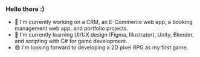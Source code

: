 ### Hello there :)
- 🔭 I'm currently working on a CRM, an E-Commerce web app, a booking management web app, and portfolio projects.
- 🌱 I'm currently learning UI/UX design (Figma, Illustrator), Unity, Blender, and scripting with C# for game development.
- 😄 I'm looking forward to developing a 2D pixel RPG as my first game.

<!--
**NyagaNjiiru/NyagaNjiiru** is a ✨ _special_ ✨ repository because its `README.md` (this file) appears on your GitHub profile.

Here are some ideas to get you started:

- 🔭 I’m currently working on ...
- 🌱 I’m currently learning ...
- 👯 I’m looking to collaborate on ...
- 🤔 I’m looking for help with ...
- 💬 Ask me about ...
- 📫 How to reach me: ...
- 😄 Pronouns: ...
- ⚡ Fun fact: ...
-->

